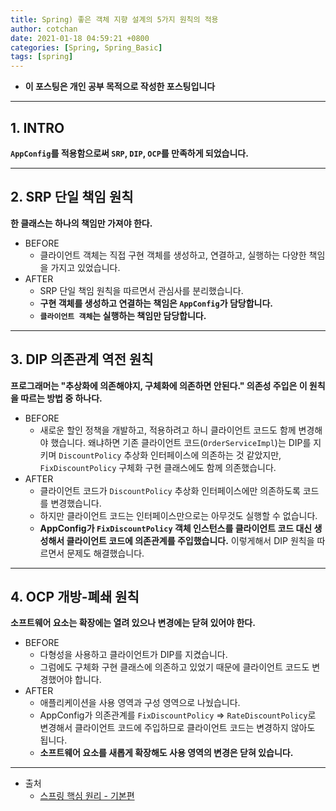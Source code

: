 ```yaml
---
title: Spring) 좋은 객체 지향 설계의 5가지 원칙의 적용
author: cotchan 
date: 2021-01-18 04:59:21 +0800 
categories: [Spring, Spring_Basic]
tags: [spring] 
---
```


+ **이 포스팅은 개인 공부 목적으로 작성한 포스팅입니다**

---

## 1. INTRO

**`AppConfig`를 적용함으로써 `SRP`, `DIP`, `OCP`를 만족하게 되었습니다.**

---

## 2. SRP 단일 책임 원칙

**한 클래스는 하나의 책임만 가져야 한다.** 
  
+ BEFORE
  + 클라이언트 객체는 직접 구현 객체를 생성하고, 연결하고, 실행하는 다양한 책임을 가지고 있었습니다.
+ AFTER
  + SRP 단일 책임 원칙을 따르면서 관심사를 분리했습니다.
  + **구현 객체를 생성하고 연결하는 책임은 `AppConfig`가 담당합니다.**
  + **`클라이언트 객체`는 실행하는 책임만 담당합니다.**

---

## 3. DIP 의존관계 역전 원칙

**프로그래머는 "추상화에 의존해야지, 구체화에 의존하면 안된다." 의존성 주입은 이 원칙을 따르는 방법 중 하나다.**

+ BEFORE
  + 새로운 할인 정책을 개발하고, 적용하려고 하니 클라이언트 코드도 함께 변경해야 했습니다. 왜냐하면 기존 클라이언트 코드(`OrderServiceImpl`)는 DIP를 지키며 `DiscountPolicy` 추상화 인터페이스에 의존하는 것 같았지만, `FixDiscountPolicy` 구체화 구현 클래스에도 함께 의존했습니다.
+ AFTER
  + 클라이언트 코드가 `DiscountPolicy` 추상화 인터페이스에만 의존하도록 코드를 변경했습니다.
  + 하지만 클라이언트 코드는 인터페이스만으로는 아무것도 실행할 수 없습니다.
  + **AppConfig가 `FixDiscountPolicy` 객체 인스턴스를 클라이언트 코드 대신 생성해서 클라이언트 코드에 의존관계를 주입했습니다.** 이렇게해서 DIP 원칙을 따르면서 문제도 해결했습니다.


---

## 4. OCP 개방-폐쇄 원칙

**소프트웨어 요소는 확장에는 열려 있으나 변경에는 닫혀 있어야 한다.**

+ BEFORE
  + 다형성을 사용하고 클라이언트가 DIP를 지켰습니다.
  + 그럼에도 구체화 구현 클래스에 의존하고 있었기 때문에 클라이언트 코드도 변경했어야 합니다.
+ AFTER
  + 애플리케이션을 사용 영역과 구성 영역으로 나눴습니다.
  + AppConfig가 의존관계를 `FixDiscountPolicy` => `RateDiscountPolicy`로 변경해서 클라이언트 코드에 주입하므로 클라이언트 코드는 변경하지 않아도 됩니다.
  + **소프트웨어 요소를 새롭게 확장해도 사용 영역의 변경은 닫혀 있습니다.**







---

+ 출처
    + [스프링 핵심 원리 - 기본편](https://www.inflearn.com/course/%EC%8A%A4%ED%94%84%EB%A7%81-%ED%95%B5%EC%8B%AC-%EC%9B%90%EB%A6%AC-%EA%B8%B0%EB%B3%B8%ED%8E%B8/dashboard)
